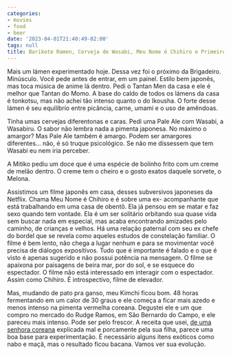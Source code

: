 ```yaml
---
categories:
- movies
- food
- beer
date: '2023-04-01T21:40:49-02:00'
tags: null
title: Barikote Ramen, Cerveja de Wasabi, Meu Nome é Chihiro e Primeiro Kimchi
---
```


Mais um lámen experimentado hoje. Dessa vez foi o próximo da Brigadeiro. Minúsculo. Você pede antes de entrar, em um painel. Estilo bem japonês, mas toca música de anime lá dentro. Pedi o Tantan Men da casa e ele é melhor que Tantan do Momo. A base do caldo de todos os lámens da casa é tonkotsu, mas não achei tão intenso quanto o do Ikousha. O forte desse lámen é seu equilíbrio entre picância, carne, umami e o uso de amêndoas.

Tinha umas cervejas diferentonas e caras. Pedi uma Pale Ale com Wasabi, a Wasabiru. O sabor não lembra nada a pimenta japonesa. No máximo o amargor? Mas Pale Ale também é amargo. Podem ser amargores diferentes... não, é só truque psicológico. Se não me dissessem que tem Wasabi eu nem iria perceber.

A Mitiko pediu um doce que é uma espécie de bolinho frito com um creme de melão dentro. O creme tem o cheiro e o gosto exatos daquele sorvete, o Melona.

Assistimos um filme japonês em casa, desses subversivos japoneses da Netflix. Chama Meu Nome é Chihiro e é sobre uma ex- acompanhante que está trabalhando em uma casa de obentô. Ela já pensou em se matar e faz sexo quando tem vontade. Ela é um ser solitário orbitando sua quase vida sem buscar nada em especial, mas acaba encontrando amizades pelo caminho, de crianças e velhos. Há uma relação paternal com seu ex chefe do bordel que se revela como aqueles estudos de constelação familiar. O filme é bem lento, não chega a lugar nenhum e para se movimentar você precisa de diálogos expositivos. Tudo que é importante é falado e o que é visto é apenas sugerido e não possui potência na mensagem. O filme se apaixona por paisagens de beira mar, por do sol, e se esquece do espectador. O filme não está interessado em interagir com o espectador. Assim como Chihiro. É introspectivo, filme de elevador.

Mas, mudando de pato pra ganso, meu Kimchi ficou bom. 48 horas fermentando em um calor de 30 graus e ele começa a ficar mais azedo e menos intenso na pimenta vermelha coreana. Degustei ele e um que compro no mercado do Rudge Ramos, em São Bernardo do Campo, e ele pareceu mais intenso. Pode ser pelo frescor. A receita que usei, [de uma senhora coreana](https://youtu.be/msk8T3Q1FGI) explicada mal e porcamente pela sua filha, parece uma boa base para experimentação. É necessário alguns itens exóticos como nabo e maçã, mas o resultado ficou bacana. Vamos ver sua evolução.